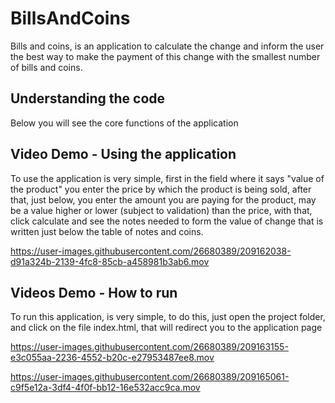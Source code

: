 # BillsAndCoins

Bills and coins, is an application to calculate the change and inform the user the best way to make the payment of this change with the smallest number of bills and coins.

## Understanding the code

Below you will see the core functions of the application 





## Video Demo -  Using the application 
To use the application is very simple, first in the field where it says "value of the product" you enter the price by which the product is being sold, after that, just below, you enter the amount you are paying for the product, may be a value higher or lower (subject to validation) than the price, with that, click calculate and see the notes needed to form the value of change that is written just below the table of notes and coins.

https://user-images.githubusercontent.com/26680389/209162038-d91a324b-2139-4fc8-85cb-a458981b3ab6.mov




## Videos Demo - How to run

To run this application, is very simple, to do this, just open the project folder, and click on the file index.html, that will redirect you to the application page 

https://user-images.githubusercontent.com/26680389/209163155-e3c055aa-2236-4552-b20c-e27953487ee8.mov



https://user-images.githubusercontent.com/26680389/209165061-c9f5e12a-3df4-4f0f-bb12-16e532acc9ca.mov



